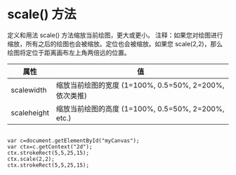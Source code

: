# scale() 方法

定义和用法
scale() 方法缩放当前绘图，更大或更小。
注释：如果您对绘图进行缩放，所有之后的绘图也会被缩放。定位也会被缩放。如果您 scale(2,2)，那么绘图将定位于距离画布左上角两倍远的位置。


|属性|值
|-----|----|
|scalewidth  |缩放当前绘图的宽度 (1=100%, 0.5=50%, 2=200%, 依次类推)
|scaleheight |缩放当前绘图的高度 (1=100%, 0.5=50%, 2=200%, etc.)





```

var c=document.getElementById("myCanvas");
var ctx=c.getContext("2d");
ctx.strokeRect(5,5,25,15);
ctx.scale(2,2);
ctx.strokeRect(5,5,25,15);

```
